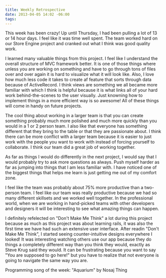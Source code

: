 ```yaml
---
title: Weekly Retrospective
date: 2013-04-05 14:02 -06:00
tags:
---
```


This week has been crazy! Up until Thursday, I had been pulling a lot of 13 or 14 hour days. I feel like it was time well spent. The team worked hard on our Store Engine project and cranked out what I think was good quality work. 

I learned many valuable things from this project. I feel like I understand the overall structure of MVC framework better. It is one of those things where unless you are working on something and have to go through tons of files over and over again it is hard to visualize what it will look like. Also, I love how much less code it takes to create af feature that sorts through data because of ActiveRecord. I think views are something we all became more familiar with which I think is helpful because it is what links all of your hard work behind-the-scenes to the user visually. Just knowning how to implement things in a more efficient way is so awesome! All of these things will come in handy on future projects.

The cool thing about working in a larger team is that you can create something probably much more polished and much more quickly than you would in a 1 or 2 person team. I also like that everyone has something different that they bring to the table or that they are passionate about. I think there can be more conflict with a larger team because it is easier to just work with the people you want to work with instead of forcing yourself to collaborate. I think our team did a great job of working together.

As far as things I would do differently in the next project, I would say that I would probably try to ask more questions as always. Push myself harder as far as jumping into things that I am less familiar with. I have noticed one of the biggest things that helps me learn is just getting me out of my comfort zone. 

I feel like the team was probably about 75% more productive than a two-person team. I feel like our team was really productive because we had so many different skillsets and we worked well together. In the professional world, when we are working in hand-picked teams with other developers and designers it will be interesting to see what amazing things can happen. 

I definitely refelected on "Don't Make Me Think"
a lot during this project because as much as this project was about learning rails, it was also the first time we have had such an extensive user interface. After readin "Don't Make Me Think", I started seeing counter-intuitive designs everywhere I looked! It was interesting watching others use our app because they do things a completely different way than you think they would, exactly as Steve Krug said they would. It can be frustrating because you want to say "You are supposed to go here!" but you have to realize that not everyone is going to navigate the same way you are. 

Programming song of the week: "Aquarium" by Nosaj Thing


